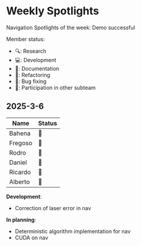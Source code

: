 
# Weekly Spotlights
Navigation Spotlights of the week:
Demo successful

Member status:

- 🔍: Research
- 💻: Development
- 📝: Documentation
- 🔄: Refactoring
- 🔧: Bug fixing
- 🤝: Participation in other subteam

## 2025-3-6

| Name     | Status |
| -------- | ------ |
| Bahena   |   🤝   |
| Fregoso  |   🤝   |
| Rodro    |   🤝   |
| Daniel   |   🤝   |
| Ricardo  |   🤝   |
| Alberto  |   🤝   |


**Development**:
- Correction of laser error in nav

**In planning**:
- Deterministic algorithm implementation for nav
- CUDA on nav
